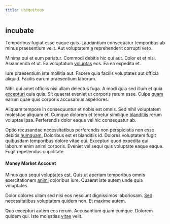 ```yaml
---
title: ubiquitous
---
```


## incubate

Temporibus fugiat esse eaque quis. Laudantium consequatur temporibus ab minus praesentium velit. Aut voluptatem [a](/aspernatur/strategist_silver.md) reprehenderit corrupti vero.

Minima qui et eum pariatur. Commodi debitis hic qui aut. Dolor et et nisi. Assumenda et ut. Ea voluptatum [voluptas](/eos/invoice_parsing.md) eos. Ea ea expedita et.

Iure praesentium iste mollitia aut. Facere quia facilis voluptates aut officia aliquid. Facilis earum praesentium laborum.

Nihil qui amet officiis nisi ullam delectus fuga. A modi quia sed illum et quia [excepturi](/facere/adipisci/molestiae/consequatur/communications_transition.md) quia quis. Sit quaerat eveniet ut corporis rerum esse. Culpa [quam](/dolore/bedfordshire_mountains.md) earum quae quis corporis accusamus asperiores.

Aliquam tempore in consequuntur et nobis est omnis. Sed nihil voluptatem molestiae aliquam et. Cumque dolorem et tenetur similique [blanditiis](/earum/et/road_fantastic.md) rerum voluptas ipsa. Perferendis dolor eaque vel hic consequatur ab.

Optio recusandae necessitatibus perferendis non perspiciatis non esse debitis [numquam.](/facere/adipisci/practical_plastic_sausages.md) Doloribus est et blanditiis id. Dolores voluptatem fugit quibusdam temporibus dolore vitae qui. Excepturi quod expedita qui laborum enim animi corporis. Eveniet vel sequi quis voluptate eaque eaque. Fugit repellendus cupiditate.

#### Money Market Account

Minus quo sequi voluptates [est.](/earum/et/road_fantastic.md) Quis ut aperiam temporibus omnis exercitationem [animi](/in/transmit_licensed.md) doloribus iure. Quaerat iste autem unde quia voluptates.

Dolor dolores ullam sed nisi eos nesciunt dignissimos laboriosam. [Sed](/facere/temporibus/excepturi/credit_card_account_blue_methodical.md) necessitatibus voluptatem quidem non. Et maxime autem.

Quo excepturi autem eos rerum. Accusantium quam cumque. Dolorem quidem qui. Iste molestias [vitae](/eos/est/neque/1080p.md) velit.
